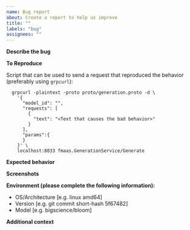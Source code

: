 ```yaml
---
name: Bug report
about: Create a report to help us improve
title: ""
labels: "bug"
assignees: ""
---
```


**Describe the bug**

<!-- A clear and concise description of what the bug is. -->

**To Reproduce**

Script that can be used to send a request that reproduced the behavior (preferably using `grpcurl`):
```
  grpcurl -plaintext -proto proto/generation.proto -d \
    '{
      "model_id": "",
      "requests": [
        {
          "text": "<Text that causes the bad behavior>"
        }
      ],
      "params":{
      }
    }' \
    localhost:8033 fmaas.GenerationService/Generate
```

**Expected behavior**

<!-- A clear and concise description of what you expected to happen. -->

**Screenshots**

<!-- If applicable, add screenshots to help explain your problem. -->

**Environment (please complete the following information):**

- OS/Architecture [e.g. linux amd64]
- Version [e.g. git commit short-hash 5f67482]
- Model [e.g. bigscience/bloom]

**Additional context**

<!-- Add any other context about the problem here. -->
